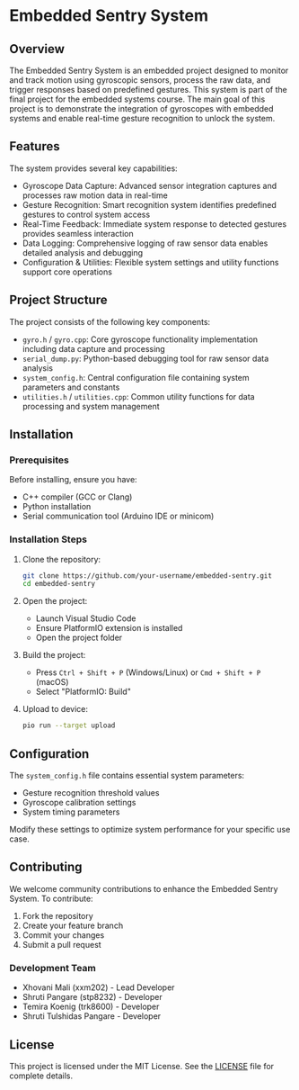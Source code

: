 # Embedded Sentry System

## Overview
The Embedded Sentry System is an embedded project designed to monitor and track motion using gyroscopic sensors, process the raw data, and trigger responses based on predefined gestures. This system is part of the final project for the embedded systems course. The main goal of this project is to demonstrate the integration of gyroscopes with embedded systems and enable real-time gesture recognition to unlock the system.

## Features 
The system provides several key capabilities:

- Gyroscope Data Capture: Advanced sensor integration captures and processes raw motion data in real-time
- Gesture Recognition: Smart recognition system identifies predefined gestures to control system access
- Real-Time Feedback: Immediate system response to detected gestures provides seamless interaction
- Data Logging: Comprehensive logging of raw sensor data enables detailed analysis and debugging
- Configuration & Utilities: Flexible system settings and utility functions support core operations

## Project Structure
The project consists of the following key components:

- `gyro.h` / `gyro.cpp`: Core gyroscope functionality implementation including data capture and processing
- `serial_dump.py`: Python-based debugging tool for raw sensor data analysis
- `system_config.h`: Central configuration file containing system parameters and constants
- `utilities.h` / `utilities.cpp`: Common utility functions for data processing and system management

## Installation

### Prerequisites
Before installing, ensure you have:

- C++ compiler (GCC or Clang)
- Python installation
- Serial communication tool (Arduino IDE or minicom)

### Installation Steps

1. Clone the repository:
   ```bash
   git clone https://github.com/your-username/embedded-sentry.git
   cd embedded-sentry
   ```

2. Open the project:
   - Launch Visual Studio Code
   - Ensure PlatformIO extension is installed
   - Open the project folder

3. Build the project:
   - Press `Ctrl + Shift + P` (Windows/Linux) or `Cmd + Shift + P` (macOS)
   - Select "PlatformIO: Build"

4. Upload to device:
   ```bash
   pio run --target upload
   ```

## Configuration

The `system_config.h` file contains essential system parameters:

- Gesture recognition threshold values
- Gyroscope calibration settings
- System timing parameters

Modify these settings to optimize system performance for your specific use case.

## Contributing

We welcome community contributions to enhance the Embedded Sentry System. To contribute:

1. Fork the repository
2. Create your feature branch
3. Commit your changes
4. Submit a pull request

### Development Team

- Xhovani Mali (xxm202) - Lead Developer
- Shruti Pangare (stp8232) - Developer
- Temira Koenig (trk8600) - Developer
- Shruti Tulshidas Pangare - Developer

## License

This project is licensed under the MIT License. See the [LICENSE](LICENSE) file for complete details.
